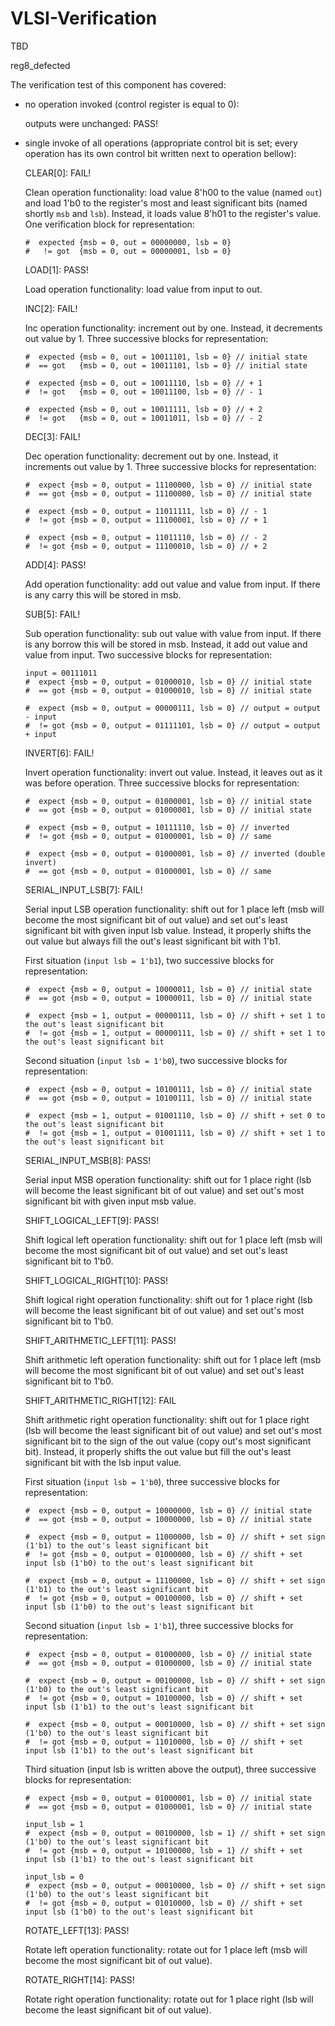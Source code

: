 # VLSI-Verification
TBD

reg8_defected

The verification test of this component has covered:
 - no operation invoked (control register is equal to 0): 

    outputs were unchanged: PASS!

 - single invoke of all operations (appropriate control bit is set; every operation has its own control bit written next to operation bellow):

      CLEAR[0]: FAIL! 
      
      Clean operation functionality: load value 8'h00 to the value (named ```out```) and load 1'b0 to the register's most and least significant bits (named shortly ```msb``` and ```lsb```). Instead, it loads value 8'h01 to the register's value. One verification block for representation:
      ```
      #  expected {msb = 0, out = 00000000, lsb = 0}
      #   != got  {msb = 0, out = 00000001, lsb = 0}
      ```
      LOAD[1]: PASS!
      
      Load operation functionality: load value from input to out.
      
      INC[2]: FAIL! 
      
      Inc operation functionality: increment out by one. Instead, it decrements out value by 1. Three successive blocks for representation:
      ```
      #  expected {msb = 0, out = 10011101, lsb = 0} // initial state
      #  == got   {msb = 0, out = 10011101, lsb = 0} // initial state
      ```
      ```
      #  expected {msb = 0, out = 10011110, lsb = 0} // + 1
      #  != got   {msb = 0, out = 10011100, lsb = 0} // - 1
      ```
      ```
      #  expected {msb = 0, out = 10011111, lsb = 0} // + 2
      #  != got   {msb = 0, out = 10011011, lsb = 0} // - 2
      ```

      DEC[3]: FAIL!

      Dec operation functionality: decrement out by one. Instead, it increments out value by 1. Three successive blocks for representation:
      ```
      #  expect {msb = 0, output = 11100000, lsb = 0} // initial state
      #  == got {msb = 0, output = 11100000, lsb = 0} // initial state
      ```
      ```
      #  expect {msb = 0, output = 11011111, lsb = 0} // - 1
      #  != got {msb = 0, output = 11100001, lsb = 0} // + 1
      ```
      ```
      #  expect {msb = 0, output = 11011110, lsb = 0} // - 2
      #  != got {msb = 0, output = 11100010, lsb = 0} // + 2
      ```

      ADD[4]: PASS!
      
      Add operation functionality: add out value and value from input. If there is any carry this will be stored in msb.
      
      SUB[5]: FAIL!
      
      Sub operation functionality: sub out value with value from input. If there is any borrow this will be stored in msb. Instead, it add out value and value from input. Two successive blocks for representation:
      ```
      input = 00111011
      #  expect {msb = 0, output = 01000010, lsb = 0} // initial state
      #  == got {msb = 0, output = 01000010, lsb = 0} // initial state
      ```
      ```
      #  expect {msb = 0, output = 00000111, lsb = 0} // output = output - input
      #  != got {msb = 0, output = 01111101, lsb = 0} // output = output + input
      ```

      INVERT[6]: FAIL!

      Invert operation functionality: invert out value. Instead, it leaves out as it was before operation. Three successive blocks for representation:
      ```
      #  expect {msb = 0, output = 01000001, lsb = 0} // initial state
      #  == got {msb = 0, output = 01000001, lsb = 0} // initial state
      ```
      ```
      #  expect {msb = 0, output = 10111110, lsb = 0} // inverted
      #  != got {msb = 0, output = 01000001, lsb = 0} // same
      ```
      ```
      #  expect {msb = 0, output = 01000001, lsb = 0} // inverted (double invert)
      #  == got {msb = 0, output = 01000001, lsb = 0} // same
      ```

      SERIAL_INPUT_LSB[7]: FAIL!

      Serial input LSB operation functionality: shift out for 1 place left (msb will become the most significant bit of out value) and set out's least significant bit with given input lsb value. Instead, it properly shifts the out value but always fill the out's least significant bit with 1'b1. 

      First situation (```input lsb = 1'b1```), two successive blocks for representation:
      ```
      #  expect {msb = 0, output = 10000011, lsb = 0} // initial state
      #  == got {msb = 0, output = 10000011, lsb = 0} // initial state
      ```
      ```
      #  expect {msb = 1, output = 00000111, lsb = 0} // shift + set 1 to the out's least significant bit
      #  != got {msb = 1, output = 00000111, lsb = 0} // shift + set 1 to the out's least significant bit 
      ```
      Second situation (```input lsb = 1'b0```), two successive blocks for representation:
      ```
      #  expect {msb = 0, output = 10100111, lsb = 0} // initial state
      #  == got {msb = 0, output = 10100111, lsb = 0} // initial state
      ```
      ```
      #  expect {msb = 1, output = 01001110, lsb = 0} // shift + set 0 to the out's least significant bit
      #  != got {msb = 1, output = 01001111, lsb = 0} // shift + set 1 to the out's least significant bit
      ```

      SERIAL_INPUT_MSB[8]: PASS!

      Serial input MSB operation functionality: shift out for 1 place right (lsb will become the least significant bit of out value) and set out's most significant bit with given input msb value. 
      
      SHIFT_LOGICAL_LEFT[9]: PASS!

      Shift logical left operation functionality: shift out for 1 place left (msb will become the most significant bit of out value) and set out's least significant bit to 1'b0. 

      SHIFT_LOGICAL_RIGHT[10]: PASS!

      Shift logical right operation functionality: shift out for 1 place right (lsb will become the least significant bit of out value) and set out's most significant bit to 1'b0. 

      SHIFT_ARITHMETIC_LEFT[11]: PASS!

      Shift arithmetic left operation functionality: shift out for 1 place left (msb will become the most significant bit of out value) and set out's least significant bit to 1'b0. 

      SHIFT_ARITHMETIC_RIGHT[12]: FAIL

      Shift arithmetic right operation functionality: shift out for 1 place right (lsb will become the least significant bit of out value) and set out's most significant bit to the sign of the out value (copy out's most significant bit). Instead, it properly shifts the out value but fill the out's least significant bit with the lsb input value. 
      
      First situation (```input lsb = 1'b0```), three successive blocks for representation:
      ```
      #  expect {msb = 0, output = 10000000, lsb = 0} // initial state
      #  == got {msb = 0, output = 10000000, lsb = 0} // initial state
      ```
      ```
      #  expect {msb = 0, output = 11000000, lsb = 0} // shift + set sign (1'b1) to the out's least significant bit
      #  != got {msb = 0, output = 01000000, lsb = 0} // shift + set input lsb (1'b0) to the out's least significant bit 
      ```
      ```
      #  expect {msb = 0, output = 11100000, lsb = 0} // shift + set sign (1'b1) to the out's least significant bit
      #  != got {msb = 0, output = 00100000, lsb = 0} // shift + set input lsb (1'b0) to the out's least significant bit 
      ```
      Second situation (```input lsb = 1'b1```), three successive blocks for representation:
      ```
      #  expect {msb = 0, output = 01000000, lsb = 0} // initial state
      #  == got {msb = 0, output = 01000000, lsb = 0} // initial state
      ```
      ```
      #  expect {msb = 0, output = 00100000, lsb = 0} // shift + set sign (1'b0) to the out's least significant bit
      #  != got {msb = 0, output = 10100000, lsb = 0} // shift + set input lsb (1'b1) to the out's least significant bit 
      ```
      ```
      #  expect {msb = 0, output = 00010000, lsb = 0} // shift + set sign (1'b0) to the out's least significant bit
      #  != got {msb = 0, output = 11010000, lsb = 0} // shift + set input lsb (1'b1) to the out's least significant bit 
      ```
      Third situation (input lsb is written above the output), three successive blocks for representation:
      ```
      #  expect {msb = 0, output = 01000001, lsb = 0} // initial state
      #  == got {msb = 0, output = 01000001, lsb = 0} // initial state
      ```
      ```
      input_lsb = 1
      #  expect {msb = 0, output = 00100000, lsb = 1} // shift + set sign (1'b0) to the out's least significant bit
      #  != got {msb = 0, output = 10100000, lsb = 1} // shift + set input lsb (1'b1) to the out's least significant bit 
      ```
      ```
      input_lsb = 0
      #  expect {msb = 0, output = 00010000, lsb = 0} // shift + set sign (1'b0) to the out's least significant bit
      #  != got {msb = 0, output = 01010000, lsb = 0} // shift + set input lsb (1'b0) to the out's least significant bit 
      ```

      ROTATE_LEFT[13]: PASS!

      Rotate left operation functionality: rotate out for 1 place left (msb will become the most significant bit of out value). 

      ROTATE_RIGHT[14]: PASS!

      Rotate right operation functionality: rotate out for 1 place right (lsb will become the least significant bit of out value). 